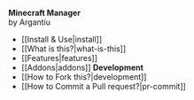 **Minecraft Manager**  
by Argantiu
- [[Install & Use|install]]
- [[What is this?|what-is-this]]
- [[Features|features]]
- [[Addons|addons]]
**Development**
- [[How to Fork this?|development]]
- [[How to Commit a Pull request?|pr-commit]]